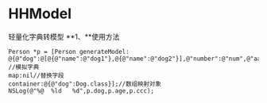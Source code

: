 # HHModel
轻量化字典转模型
**1、**使用方法

```objc
Person *p = [Person generateModel:
@{@"dog":@[@{@"name":@"dog1"},@{@"name":@"dog2"}],@"number":@"num",@"aa":@"12.3",@"age":@"30",@"ccc":@"123"} //模拟字典
map:nil//替换字段
container:@{@"dog":Dog.class}];//数组映射对象
NSLog(@"%@  %ld   %d",p.dog,p.age,p.ccc);

```

